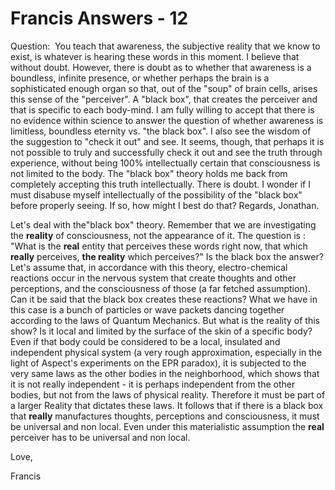 # Francis Answers - 12

Question: &nbsp;You teach that awareness, the subjective reality that we know to exist, is whatever is hearing these words in this moment. I believe that without doubt. However, there is doubt as to whether that awareness is a boundless, infinite presence, or whether perhaps the brain is a sophisticated enough organ so that, out of the "soup" of brain cells, arises this sense of the "perceiver". A "black box", that creates the perceiver and that is specific to each body-mind. I am fully willing to accept that there is no evidence within science to answer the question of whether awareness is limitless, boundless eternity vs. "the black box". I also see the wisdom of the suggestion to "check it out" and see. It seems, though, that perhaps it is not possible to truly and successfully check it out and see the truth through experience, without being 100% intellectually certain that consciousness is not limited to the body. The "black box" theory holds me back from completely accepting this truth intellectually. There is doubt. I wonder if I must disabuse myself intellectually of the possibility of the "black box" before properly seeing. If so, how might I best do that? Regards, Jonathan.

Let's deal with the"black box" theory. Remember that we are investigating the **reality** of consciousness, not the appearance of it. The question is : "What is the **real** entity that perceives these words right now, that which **really** perceives, **the reality** which perceives?" Is the black box the answer? Let's assume that, in accordance with this theory, electro-chemical reactions occur in the nervous system that create thoughts and other perceptions, and the consciousness of those (a far fetched assumption). &nbsp; Can it be said that the black box creates these reactions? What we have in this case is a bunch of particles or wave packets dancing together according to the laws of Quantum Mechanics. But what is the reality of this show? Is it local and limited by the surface of the skin of a specific body? Even if that body could be considered to be a local, insulated and independent physical system (a very rough approximation, especially in the light of Aspect's experiments on the EPR paradox), it is subjected to the very same laws as the other bodies in the neighborhood, which shows that it is not really independent - it is perhaps independent from the other bodies, but not from the laws of physical reality. Therefore it must be part of a larger Reality that dictates these laws. It follows that if there is a black box that **really** manufactures thoughts, perceptions and consciousness, it must be universal and non local. Even under this materialistic assumption the **real** perceiver has to be universal and non local.

Love,

Francis

